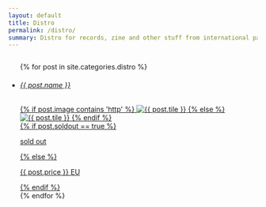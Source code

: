 ```yaml
---
layout: default
title: Distro
permalink: /distro/
summary: Distro for records, zine and other stuff from international partners.
---
```


<div class="page">
  <div class="small-12 columns">
    <ul class="small-block-grid-1 medium-block-grid-2 large-block-grid-4">   
    {% for post in site.categories.distro %}  
      <li>            
        <a href="{{ post.url | prepend: site.baseurl }}">
        <!-- <hr> -->
          <div class="maintitle">
            <h6>{{ post.name }}</h6>
            <!-- <p>{{ post.sku }}</p> -->
          </div>
        </a>
        <a href="{{ post.url | prepend: site.baseurl }}">
          <div class="imageblockDistro">
          {% if post.image contains 'http' %}
              <img src="{{ post.image }}" alt="{{ post.tile }}"/>
            {% else %}
              <img src="/img/distro/{{ post.image }}" alt="{{ post.tile }}"/>
          {% endif %}
          </div>
        {% if post.soldout == true %}
          <p class="text-center soldout">sold out</p>
          {% else %}
          <p class="text-center">{{ post.price }} EU</p>   
        {% endif %}
        </a>
      </li>
    {% endfor %}
    </ul> 
</div>
